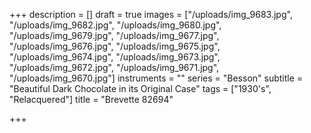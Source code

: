+++
description = []
draft = true
images = ["/uploads/img_9683.jpg", "/uploads/img_9682.jpg", "/uploads/img_9680.jpg", "/uploads/img_9679.jpg", "/uploads/img_9677.jpg", "/uploads/img_9676.jpg", "/uploads/img_9675.jpg", "/uploads/img_9674.jpg", "/uploads/img_9673.jpg", "/uploads/img_9672.jpg", "/uploads/img_9671.jpg", "/uploads/img_9670.jpg"]
instruments = ""
series = "Besson"
subtitle = "Beautiful Dark Chocolate in its Original Case"
tags = ["1930's", "Relacquered"]
title = "Brevette 82694"

+++
